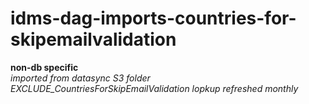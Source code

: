 # idms-dag-imports-countries-for-skipemailvalidation

**non-db specific** <br />
*imported from datasync S3 folder* <br />
*EXCLUDE_CountriesForSkipEmailValidation lopkup refreshed monthly* <br />

